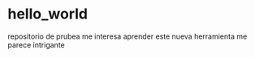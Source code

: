 # hello_world
repositorio de prubea
me interesa aprender este nueva herramienta me parece intrigante

